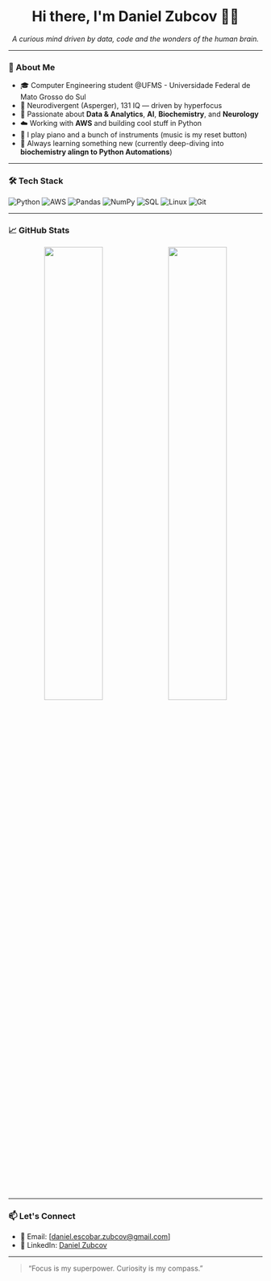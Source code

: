 <h1 align="center">Hi there, I'm Daniel Zubcov 👨‍💻</h1>

<p align="center">
  <i>A curious mind driven by data, code and the wonders of the human brain.</i>
</p>

---

### 🚀 About Me

- 🎓 Computer Engineering student @UFMS - Universidade Federal de Mato Grosso do Sul
- 🧠 Neurodivergent (Asperger), 131 IQ — driven by hyperfocus
- 🔬 Passionate about **Data & Analytics**, **AI**, **Biochemistry**, and **Neurology**
- ☁️ Working with **AWS** and building cool stuff in Python
- 🎹 I play piano and a bunch of instruments (music is my reset button)
- 🧩 Always learning something new (currently deep-diving into **biochemistry alingn to Python Automations**)

---

### 🛠️ Tech Stack

![Python](https://img.shields.io/badge/Python-3776AB?style=for-the-badge&logo=python&logoColor=white)
![AWS](https://img.shields.io/badge/AWS-FF9900?style=for-the-badge&logo=amazonaws&logoColor=white)
![Pandas](https://img.shields.io/badge/Pandas-150458?style=for-the-badge&logo=pandas&logoColor=white)
![NumPy](https://img.shields.io/badge/Numpy-013243?style=for-the-badge&logo=numpy&logoColor=white)
![SQL](https://img.shields.io/badge/SQL-4479A1?style=for-the-badge&logo=postgresql&logoColor=white)
![Linux](https://img.shields.io/badge/Linux-FCC624?style=for-the-badge&logo=linux&logoColor=black)
![Git](https://img.shields.io/badge/Git-F05032?style=for-the-badge&logo=git&logoColor=white)

---

### 📈 GitHub Stats

<p align="center">
  <img width="48%" src="https://github-readme-stats.vercel.app/api?username=DanielZubcov&show_icons=true&theme=tokyonight" />
  <img width="48%" src="https://github-readme-streak-stats.herokuapp.com/?user=DanielZubcov&theme=tokyonight" />
</p>

---

### 📫 Let's Connect

- 📧 Email: [daniel.escobar.zubcov@gmail.com]
- 💼 LinkedIn: [Daniel Zubcov]([https://linkedin.com/in/seuperfil](https://www.linkedin.com/in/daniel-zubcov/))

---

> “Focus is my superpower. Curiosity is my compass.”
